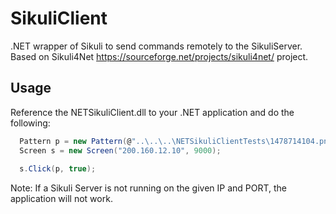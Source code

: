 # SikuliClient
.NET wrapper of Sikuli to send commands remotely to the SikuliServer. Based on Sikuli4Net https://sourceforge.net/projects/sikuli4net/ project.


## Usage

Reference the NETSikuliClient.dll to your .NET application and do the following:

```cs
  Pattern p = new Pattern(@"..\..\..\NETSikuliClientTests\1478714104.png");
  Screen s = new Screen("200.160.12.10", 9000);
  
  s.Click(p, true);
```

Note: If a Sikuli Server is not running on the given IP and PORT, the application will not work.
